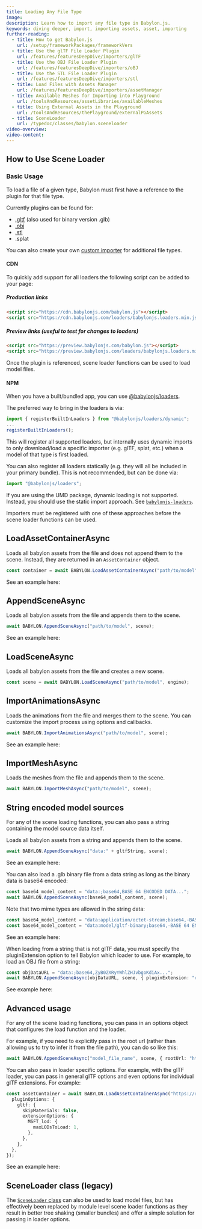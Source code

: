 ```yaml
---
title: Loading Any File Type
image:
description: Learn how to import any file type in Babylon.js.
keywords: diving deeper, import, importing assets, asset, importing
further-reading:
  - title: How to get Babylon.js
    url: /setup/frameworkPackages/frameworkVers
  - title: Use the glTF File Loader Plugin
    url: /features/featuresDeepDive/importers/glTF
  - title: Use the OBJ File Loader Plugin
    url: /features/featuresDeepDive/importers/oBJ
  - title: Use the STL File Loader Plugin
    url: /features/featuresDeepDive/importers/stl
  - title: Load Files with Assets Manager
    url: /features/featuresDeepDive/importers/assetManager
  - title: Available Meshes for Importing into Playground
    url: /toolsAndResources/assetLibraries/availableMeshes
  - title: Using External Assets in the Playground
    url: /toolsAndResources/thePlayground/externalPGAssets
  - title: SceneLoader
    url: /typedoc/classes/babylon.sceneloader
video-overview:
video-content:
---
```


## How to Use Scene Loader

### Basic Usage

To load a file of a given type, Babylon must first have a reference to the plugin for that file type.

Currently plugins can be found for:

- [.gltf](/features/featuresDeepDive/importers/glTF) (also used for binary version .glb)
- [.obj](/features/featuresDeepDive/importers/oBJ)
- [.stl](/features/featuresDeepDive/importers/stl)
- .splat

You can also create your own [custom importer](/features/featuresDeepDive/importers/createImporters) for additional file types.

#### CDN

To quickly add support for all loaders the following script can be added to your page:

<Alert severity="warning" title="Warning" description="The CDN should not be used in production environments. The purpose of our CDN is to serve Babylon packages to users learning how to use the platform or running small experiments. Once you've built an application and are ready to share it with the world at large, you should serve all packages from your own CDN."/>

##### Production links

```html
<script src="https://cdn.babylonjs.com/babylon.js"></script>
<script src="https://cdn.babylonjs.com/loaders/babylonjs.loaders.min.js"></script>
```

##### Preview links (useful to test for changes to loaders)

```html
<script src="https://preview.babylonjs.com/babylon.js"></script>
<script src="https://preview.babylonjs.com/loaders/babylonjs.loaders.min.js"></script>
```

Once the plugin is referenced, scene loader functions can be used to load model files.

#### NPM

When you have a built/bundled app, you can use [@babylonjs/loaders](https://www.npmjs.com/package/@babylonjs/loaders).

The preferred way to bring in the loaders is via:

```typescript
import { registerBuiltInLoaders } from "@babylonjs/loaders/dynamic";
...
registerBuiltInLoaders();
```

This will register all supported loaders, but internally uses dynamic imports to only download/load a specific importer (e.g. glTF, splat, etc.) when a model of that type is first loaded.

You can also register all loaders statically (e.g. they will all be included in your primary bundle). This is not recommended, but can be done via:

<Alert severity="warning" title="Warning" description="If possible, prefer registerBuiltInLoaders rather than statically importing loaders." />

```typescript
import "@babylonjs/loaders";
```

If you are using the UMD package, dynamic loading is not supported. Instead, you should use the static import approach. See [`babylonjs-loaders`](https://www.npmjs.com/package/babylonjs-loaders).

Importers must be registered with one of these approaches before the scene loader functions can be used.

## LoadAssetContainerAsync

Loads all babylon assets from the file and does not append them to the scene. Instead, they are returned in an `AssetContainer` object.

```typescript
const container = await BABYLON.LoadAssetContainerAsync("path/to/model", scene);
```

See an example here: <Playground id="#C3MP99#26" title="Asset Container Load Example" description="Simple example showing how to load assets into asset containers." image="/img/playgroundsAndNMEs/divingDeeperFileImport5.jpg" isMain={true} category="Import"/>

## AppendSceneAsync

Loads all babylon assets from the file and appends them to the scene.

```typescript
await BABYLON.AppendSceneAsync("path/to/model", scene);
```

See an example here: <Playground id="#WGZLGJ#11018" title="Append An Object" description="Simple example showing how append an object to your scene." image="/img/playgroundsAndNMEs/divingDeeperFileImport1.jpg" isMain={true} category="Import"/>

## LoadSceneAsync

Loads all babylon assets from the file and creates a new scene.

```typescript
const scene = await BABYLON.LoadSceneAsync("path/to/model", engine);
```

## ImportAnimationsAsync

Loads the animations from the file and merges them to the scene.
You can customize the import process using options and callbacks.

```typescript
await BABYLON.ImportAnimationsAsync("path/to/model", scene);
```

See an example here: <Playground id="#UGD0Q0#312" title="Importing Animations" description="Simple example showing how to import animations into your scene." image="/img/playgroundsAndNMEs/divingDeeperFileImport6.jpg"/>

## ImportMeshAsync

Loads the meshes from the file and appends them to the scene.

```typescript
await BABYLON.ImportMeshAsync("path/to/model", scene);
```

## String encoded model sources

For any of the scene loading functions, you can also pass a string containing the model source data itself.

Loads all babylon assets from a string and appends them to the scene.

```typescript
await BABYLON.AppendSceneAsync("data:" + gltfString, scene);
```

See an example here: <Playground id="#ANPU8N#10" title="Append Assets From A String" description="Simple example showing how append objects from a string." image="/img/playgroundsAndNMEs/divingDeeperFileImport2.jpg"/>

You can also load a .glb binary file from a data string as long as the binary data is base64 encoded:

```typescript
const base64_model_content = "data:;base64,BASE 64 ENCODED DATA...";
await BABYLON.AppendSceneAsync(base64_model_content, scene);
```

Note that two mime types are allowed in the string data:

```typescript
const base64_model_content = "data:application/octet-stream;base64,-BASE 64 ENCODED DATA-";
const base64_model_content = "data:model/gltf-binary;base64,-BASE 64 ENCODED DATA-";
```

See an example here: <Playground id="#68J9RS#1" title="Load .glb From Binary Data" description="Simple example showing how to load an object from a data string that is base64 encoded." image="/img/playgroundsAndNMEs/divingDeeperFileImport3.jpg"/>

When loading from a string that is not glTF data, you must specify the pluginExtension option to tell Babylon which loader to use. For example, to load an OBJ file from a string:

```typescript
const objDataURL = "data:;base64,ZyB0ZXRyYWhlZHJvbgoKdiAx...";
await BABYLON.AppendSceneAsync(objDataURL, scene, { pluginExtension: "obj" });
```

See example here: <Playground id="#58T0JY#46" title="Load base64 model" description="Example showing how to load a base64 encoded model using the data url syntax" image="/img/playgroundsAndNMEs/pg-58T0JY.png" />

## Advanced usage

For any of the scene loading functions, you can pass in an options object that configures the load function and the loader.

For example, if you need to explicitly pass in the root url (rather than allowing us to try to infer it from the file path), you can do so like this:

```typescript
await BABYLON.AppendSceneAsync("model_file_name", scene, { rootUrl: "https://example.com/assets/" });
```

You can also pass in loader specific options. For example, with the glTF loader, you can pass in general glTF options and even options for individual glTF extensions. For example:

```typescript
const assetContainer = await BABYLON.LoadAssetContainerAsync("https://raw.githubusercontent.com/BabylonJS/Assets/master/meshes/LevelOfDetail.glb", scene, {
  pluginOptions: {
    gltf: {
      skipMaterials: false,
      extensionOptions: {
        MSFT_lod: {
          maxLODsToLoad: 1,
        },
      },
    },
  },
});
```

See an example here: <Playground id="#IAAJMR#4" title="Load With Detailed Options" description="Simple example showing how to pass glTF loader options and glTF extension options." image="/img/playgroundsAndNMEs/divingDeeperFileImport7.jpg"/>

## SceneLoader class (legacy)

The [`SceneLoader` class](/features/featuresDeepDive/importers/legacy) can also be used to load model files, but has effectively been replaced by module level scene loader functions as they result in better tree shaking (smaller bundles) and offer a simple solution for passing in loader options.
